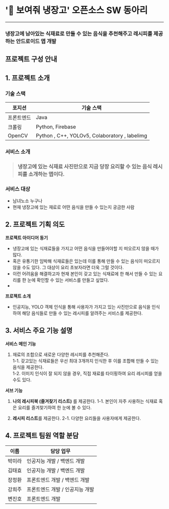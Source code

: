 # **'🍴 보여줘 냉장고'** 오픈소스 SW 동아리
-----------------------------------
### 냉장고에 남아있는 식재료로 만들 수 있는 음식을 추천해주고 레시피를 제공하는 안드로이드 앱 개발


## 프로젝트 구성 안내

## 1. 프로젝트 소개

### 기술 스택 

| 포지션     | 기술 스택                                                        |
| ---------- | ---------------------------------------------------------------- |
| 프론트엔드 | Java |
| 크롤링     | Python, Firebase  |
| OpenCV   | Python , C++, YOLOv5, Colaboratory , labelimg                    |

### 서비스 소개

> ### 냉장고에 있는 식재료 사진만으로 지금 당장 요리할 수 있는 음식 레시피를 소개하는 앱이다.


### 서비스 대상 

- 남녀노소 누구나
- 현재 냉장고에 있는 재료로 어떤 음식을 만들 수 있는지 궁금한 사람

## 2. 프로젝트 기획 의도

**프로젝트 아이디어 동기**

- 냉장고에 있는 식재료들을 가지고 어떤 음식을 만들어야할 지 떠오르지 않을 때가 많다. 
- 혹은 유통기한 임박해 식재료들은 있는데 이를 통해 만들 수 있는 음식이 떠오르지 않을 수도 있다. 그 대상이 요리 초보자라면 더욱 그럴 것이다. 
- 이런 어려움을 해결하고자 현재 본인이 갖고 있는 식재료에 한 해서 만들 수 있는 요리를 한 눈에 확인할 수 있는 서비스를 만들고 싶었다.
- 
**프로젝트 소개**

- 인공지능, YOLO 객체 인식을 통해 사용자가 가지고 있는 사진만으로 음식을 인식하여 해당 음식들로 만들 수 있는 레시피를 알려주는 서비스를 제공한다.

## 3. 서비스 주요 기능 설명

**서비스**
**메인 기능**

1. 재료의 조합으로 새로운 다양한 레시피를 추천해준다.  
   1-1. 갖고있는 식재료들은 우선 최대 3개까지 인식한 후 이를 조합해 만들 수 있는 음식을 제공한다.  
   1-2. 이미지 인식이 잘 되지 않을 경우, 직접 재료를 타이핑하여 요리 레시피를 얻을 수도 있다.

**서브 기능**

1. **나의 레시피북 (즐겨찾기 리스트)** 를 제공한다.
   1-1. 본인이 자주 사용하는 식재료 혹은 요리를 즐겨찾기하여 한 눈에 볼 수 있다.

2. **레시피 리스트**를 제공한다.
   2-1. 다양한 요리들을 사용자에게 제공한다.
   
## 4. 프로젝트 팀원 역할 분담 

| 이름   | 담당 업무                     |
| ------ | ----------------------------- |
| 박미라 | 인공지능 개발 / 백엔드 개발   |
| 김태효 | 인공지능 개발 / 백엔드 개발   |
| 장정환 | 프론트엔드 개발 / 백엔드 개발  |
| 강희주 | 프론트엔드 개발 / 인공지능 개발   |
| 변진호 | 프론트엔드 개발 |



